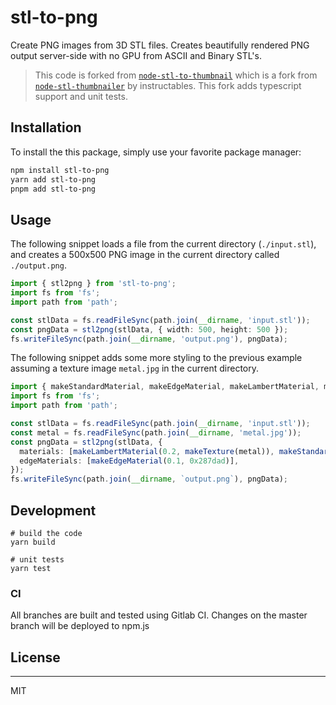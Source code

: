 # stl-to-png

Create PNG images from 3D STL files.
Creates beautifully rendered PNG output server-side with no GPU from ASCII and Binary STL's.

> This code is forked from [`node-stl-to-thumbnail`](https://www.npmjs.com/package/node-stl-to-thumbnail) which is a fork from [`node-stl-thumbnailer`](https://www.npmjs.com/package/node-stl-thumbnailer) by instructables. This fork adds typescript support and unit tests.

## Installation

To install the this package, simply use your favorite package manager:

```sh
npm install stl-to-png
yarn add stl-to-png
pnpm add stl-to-png
```

## Usage

The following snippet loads a file from the current directory (`./input.stl`), and creates a 500x500 PNG image in the current directory called `./output.png`.

```typescript
import { stl2png } from 'stl-to-png';
import fs from 'fs';
import path from 'path';

const stlData = fs.readFileSync(path.join(__dirname, 'input.stl'));
const pngData = stl2png(stlData, { width: 500, height: 500 });
fs.writeFileSync(path.join(__dirname, 'output.png'), pngData);
```

The following snippet adds some more styling to the previous example assuming a texture image `metal.jpg` in the current directory.

```typescript
import { makeStandardMaterial, makeEdgeMaterial, makeLambertMaterial, makeTexture, stl2png } from 'stl-to-png';
import fs from 'fs';
import path from 'path';

const stlData = fs.readFileSync(path.join(__dirname, 'input.stl'));
const metal = fs.readFileSync(path.join(__dirname, 'metal.jpg'));
const pngData = stl2png(stlData, {
  materials: [makeLambertMaterial(0.2, makeTexture(metal)), makeStandardMaterial(0.7, 0x3097d1)],
  edgeMaterials: [makeEdgeMaterial(0.1, 0x287dad)],
});
fs.writeFileSync(path.join(__dirname, `output.png`), pngData);
```

## Development

```shell
# build the code
yarn build

# unit tests
yarn test
```

### CI

All branches are built and tested using Gitlab CI.
Changes on the master branch will be deployed to npm.js

## License

---

MIT
